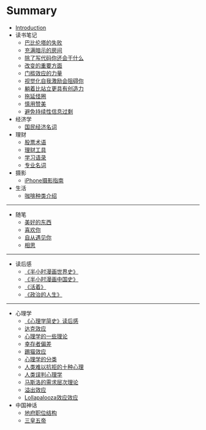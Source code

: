 # Summary

* [Introduction](README.md)
* 读书笔记
  * [巴比伦塔的失败](读书笔记/巴比伦塔的失败.md)
  * [充满暗示的房间](读书笔记/充满暗示的房间.md)
  * [ 除了写代码你还会干什么](读书笔记/除了写代码你还会干什么.md)
  * [改变的重要方面](读书笔记/改变的重要方面.md)
  * [门槛效应的力量](读书笔记/门槛效应的力量.md)
  * [视觉化自我激励会阻碍你](读书笔记/视觉化自我激励会阻碍你.md)
  * [躺着比站立更具有创造力](读书笔记/躺着比站立更具有创造力.md)
  * [拖延怪圈](读书笔记/拖延怪圈.md)
  * [慎用赞美](读书笔记/慎用赞美.md)
  * [避免持续性信息过剩](读书笔记/避免持续性信息过剩.md)
* 经济学
  * [国民经济名词](经济学/国民经济名词.md)
* 理财
  * [股票术语](理财/股票术语.md)
  * [理财工具](理财/理财工具.md)
  * [学习语录](理财/学习语录.md)
  * [专业名词](理财/专业名词.md)
* 摄影
  * [iPhone摄影指南](摄影/iPhone摄影指南.md)
* 生活
  * [咖啡种类介绍](生活/咖啡种类介绍.md)

---

* 随笔
  * [美好的东西](随笔/美好的东西.md)
  * [喜欢你](随笔/喜欢你.md)
  * [自从遇见你](随笔/自从遇见你.md)
  * [相思](随笔/相思.md)

---

* 读后感
  * [《半小时漫画世界史》](读后感/《半小时漫画世界史》.md)
  * [《半小时漫画中国史》](读后感/《半小时漫画中国史》.md)
  * [《活着》](读后感/《活着》.md)
  * [《政治的人生》](读后感/《政治的人生》.md)

---

* 心理学
  * [《心理学简史》读后感](心理学/《心理学简史》读后感.md)
  * [达克效应](心理学/达克效应.md)
  * [心理学的一些理论](心理学/心理学的一些理论.md)
  * [幸存者偏差](心理学/幸存者偏差.md)
  * [踢猫效应](心理学/踢猫效应.md)
  * [心理学的分类](心理学/心理学的分类.md)
  * [人类难以抗拒的十种心理](心理学/人类难以抗拒的十种心理.md)
  * [人类误判心理学](心理学/人类误判心理学.md)
  * [马斯洛的需求层次理论](心理学/马斯洛的需求层次理论.md)
  * [溢出效应](心理学/溢出效应.md)
  * [Lollapalooza效应效应](心理学/Lollapalooza效应.md)
* 中国神话
  * [地府职位结构](中国神话/地府职位结构.md)
  * [三皇五帝](三皇五帝.md)

